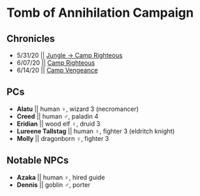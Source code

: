 # Tomb of Annihilation Campaign

## Chronicles

* 5/31/20 \|\| [Jungle → Camp Righteous](https://tafkae.github.io/RPChronicle/ToA/session/ToA_5-31-20)
* 6/07/20 \|\| [Camp Righteous](https://tafkae.github.io/RPChronicle/ToA/session/ToA_6-07-20)
* 6/14/20 \|\| [Camp Vengeance](https://tafkae.github.io/RPChronicle/ToA/session/ToA_6-14-20)

## PCs

* **Alatu** \|\| human ♀, wizard 3 (necromancer)
* **Creed** \|\| human ♂, paladin 4 
* **Eridian** \|\| wood elf ♀, druid 3
* **Lureene Tallstag** \|\| human ♀, fighter 3 (eldritch knight)
* **Molly** \|\| dragonborn ♀, fighter 3

## Notable NPCs

* **Azaka** \|\| human ♀, hired guide
* **Dennis** \|\| goblin ♂, porter